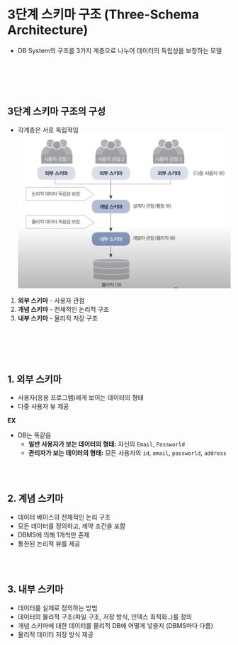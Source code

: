 # 3단계 스키마 구조 (Three-Schema Architecture)
* DB System의 구조를 3가지 계층으로 나누어 데이터의 독립성을 보장하는 모델


<br></br>
<br></br>

## 3단계 스키마 구조의 구성
* 각계층은 서로 독립적임
![alt text](<설명사진/3단계 스키마 구조.png>)
1. **외부 스키마** - 사용자 관점
2. **개념 스키마** - 전체적인 논리적 구조
3. **내부 스키마** - 물리적 저장 구조


<br></br>
<br></br>


## 1. 외부 스키마 
* 사용자(응용 프로그램)에게 보이는 데이터의 형태
* 다중 사용자 뷰 제공

**EX**
* DB는 똑같음
    * **일반 사용자가 보는 데이터의 형태:** 자신의 `Email`, `Passworld`
    * **관리자가 보는 데이터의 형태:** 모든 사용자의 `id`, `email`, `passworld`, `address`

<br></br>

## 2. 계념 스키마
* 데이터 베이스의 전체적인 논리 구조 
* 모든 데이터를 정의하고, 제약 조건을 포함
* DBMS에 의해 1개씩만 존재
* 통한된 논리적 뷰를 제공

<br></br>

## 3. 내부 스키마
* 데이터를 실제로 정의하는 방법
*  데이터의 물리적 구조(파일 구조, 저장 방식, 인덱스 최적화..)를 정의 
* 개념 스키마에 대한 데이터를 물리적 DB에 어떻게 넣을지 (DBMS마다 다름)
* 물리적 데이터 저장 방식 제공

